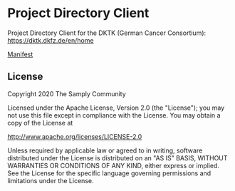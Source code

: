 # Project Directory Client

Project Directory Client for the DKTK (German Cancer Consortium): https://dktk.dkfz.de/en/home

[Manifest](https://samply.github.io/manifest)


## License
        
Copyright 2020 The Samply Community
        
Licensed under the Apache License, Version 2.0 (the "License"); you may not use this file except in compliance with the License. You may obtain a copy of the License at
        
http://www.apache.org/licenses/LICENSE-2.0
        
Unless required by applicable law or agreed to in writing, software distributed under the License is distributed on an "AS IS" BASIS, WITHOUT WARRANTIES OR CONDITIONS OF ANY KIND, either express or implied. See the License for the specific language governing permissions and limitations under the License.
 
